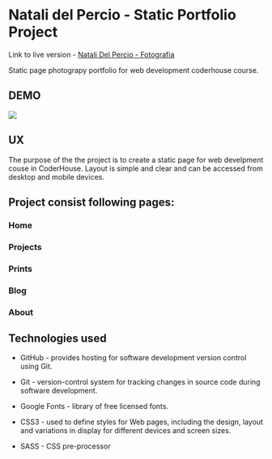 # Natali del Percio - Static Portfolio Project

Link to live version - [Natali Del Percio - Fotografia](https://natalidelperciofotografia.netlify.app/)

Static page photograpy portfolio for web development coderhouse course. 

## DEMO

![](https://github.com/JuanCruzValencia/Natali-Del-Percio-Fotografia/blob/main/screen-recording.gif)

## UX
The purpose of the the project is to create a static page for web develpment couse in CoderHouse. Layout is simple and clear and can be accessed from desktop and mobile devices.

## Project consist following pages:

### Home 

### Projects

### Prints 

### Blog

### About

## Technologies used

- GitHub - provides hosting for software development version control using Git.

- Git - version-control system for tracking changes in source code during software development.

- Google Fonts - library of free licensed fonts.

- CSS3 - used to define styles for Web pages, including the design, layout and variations in display for different devices and screen sizes.

- SASS - CSS pre-processor
